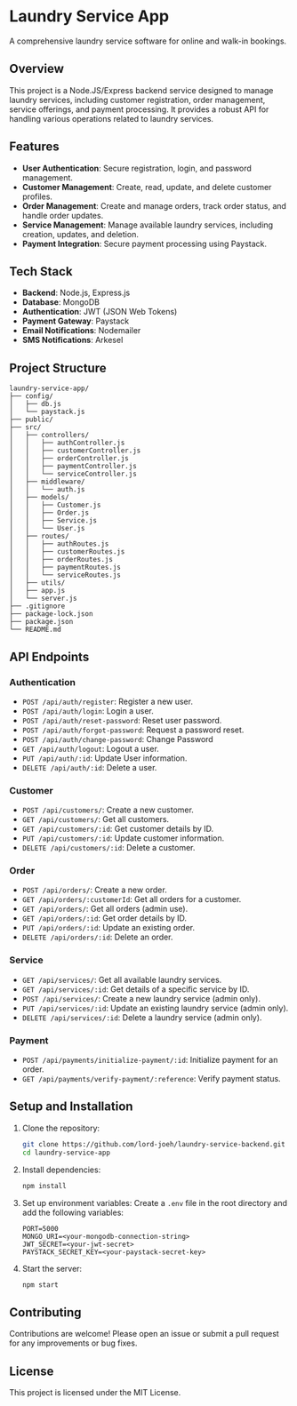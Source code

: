 # Laundry Service App

A comprehensive laundry service software for online and walk-in bookings.

## Overview

This project is a Node.JS/Express backend service designed to manage laundry services, including customer registration, order management, service offerings, and payment processing. It provides a robust API for handling various operations related to laundry services.

## Features

- **User Authentication**: Secure registration, login, and password management.
- **Customer Management**: Create, read, update, and delete customer profiles.
- **Order Management**: Create and manage orders, track order status, and handle order updates.
- **Service Management**: Manage available laundry services, including creation, updates, and deletion.
- **Payment Integration**: Secure payment processing using Paystack.

## Tech Stack

- **Backend**: Node.js, Express.js
- **Database**: MongoDB
- **Authentication**: JWT (JSON Web Tokens)
- **Payment Gateway**: Paystack
- **Email Notifications**: Nodemailer
- **SMS Notifications**: Arkesel

## Project Structure

```
laundry-service-app/
├── config/
│   ├── db.js
│   └── paystack.js
├── public/
├── src/
│   ├── controllers/
│   │   ├── authController.js
│   │   ├── customerController.js
│   │   ├── orderController.js
│   │   ├── paymentController.js
│   │   └── serviceController.js
│   ├── middleware/
│   │   └── auth.js
│   ├── models/
│   │   ├── Customer.js
│   │   ├── Order.js
│   │   ├── Service.js
│   │   └── User.js
│   ├── routes/
│   │   ├── authRoutes.js
│   │   ├── customerRoutes.js
│   │   ├── orderRoutes.js
│   │   ├── paymentRoutes.js
│   │   └── serviceRoutes.js
│   ├── utils/
│   ├── app.js
│   └── server.js
├── .gitignore
├── package-lock.json
├── package.json
└── README.md
```

## API Endpoints

### Authentication
- `POST /api/auth/register`: Register a new user.
- `POST /api/auth/login`: Login a user.
- `POST /api/auth/reset-password`: Reset user password.
- `POST /api/auth/forgot-password`: Request a password reset.
- `POST /api/auth/change-password`: Change Password
- `GET /api/auth/logout`: Logout a user.
- `PUT /api/auth/:id`: Update User information.
- `DELETE /api/auth/:id`: Delete a user.


### Customer
- `POST /api/customers/`: Create a new customer.
- `GET /api/customers/`: Get all customers.
- `GET /api/customers/:id`: Get customer details by ID.
- `PUT /api/customers/:id`: Update customer information.
- `DELETE /api/customers/:id`: Delete a customer.

### Order
- `POST /api/orders/`: Create a new order.
- `GET /api/orders/:customerId`: Get all orders for a customer.
- `GET /api/orders/`: Get all orders (admin use).
- `GET /api/orders/:id`: Get order details by ID.
- `PUT /api/orders/:id`: Update an existing order.
- `DELETE /api/orders/:id`: Delete an order.

### Service
- `GET /api/services/`: Get all available laundry services.
- `GET /api/services/:id`: Get details of a specific service by ID.
- `POST /api/services/`: Create a new laundry service (admin only).
- `PUT /api/services/:id`: Update an existing laundry service (admin only).
- `DELETE /api/services/:id`: Delete a laundry service (admin only).

### Payment
- `POST /api/payments/initialize-payment/:id`: Initialize payment for an order.
- `GET /api/payments/verify-payment/:reference`: Verify payment status.

## Setup and Installation

1. Clone the repository:
   ```bash
   git clone https://github.com/lord-joeh/laundry-service-backend.git
   cd laundry-service-app
   ```

2. Install dependencies:
   ```bash
   npm install
   ```

3. Set up environment variables:
   Create a `.env` file in the root directory and add the following variables:
   ```
   PORT=5000
   MONGO_URI=<your-mongodb-connection-string>
   JWT_SECRET=<your-jwt-secret>
   PAYSTACK_SECRET_KEY=<your-paystack-secret-key>
   ```

4. Start the server:
   ```bash
   npm start
   ```

## Contributing

Contributions are welcome! Please open an issue or submit a pull request for any improvements or bug fixes.

## License

This project is licensed under the MIT License.
